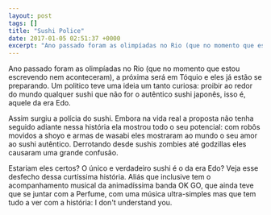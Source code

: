 ```yaml
---
layout: post
tags: []
title: "Sushi Police"
date: 2017-01-05 02:51:37 +0000
excerpt: "Ano passado foram as olimpíadas no Rio (que no momento que estou escrevendo nem aconteceram), a próxima será em Tóquio e eles já estão se..."
---
```


Ano passado foram as olimpíadas no Rio (que no momento que estou escrevendo nem aconteceram), a próxima será em Tóquio e eles já estão se preparando. Um politico teve uma ideia um tanto curiosa: proibir ao redor do mundo qualquer sushi que não for o autêntico sushi japonês, isso é, aquele da era Edo.

Assim surgiu a polícia do sushi. Embora na vida real a proposta não tenha seguido adiante nessa história ela mostrou todo o seu potencial: com robôs movidos a shoyo e armas de wasabi eles mostraram ao mundo o seu amor ao sushi autêntico. Derrotando desde sushis zombies até godzillas eles causaram uma grande confusão.

Estariam eles certos? O único e verdadeiro sushi é o da era Edo? Veja esse desfecho dessa curtíssima história. Aliás que inclusive tem o acompanhamento musical da animadíssima banda OK GO, que ainda teve que se juntar com a Perfume, com uma música ultra-simples mas que tem tudo a ver com a história: I don't understand you.